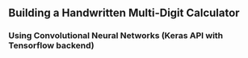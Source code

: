 ## Building a Handwritten Multi-Digit Calculator
### Using Convolutional Neural Networks (Keras API with Tensorflow backend)

